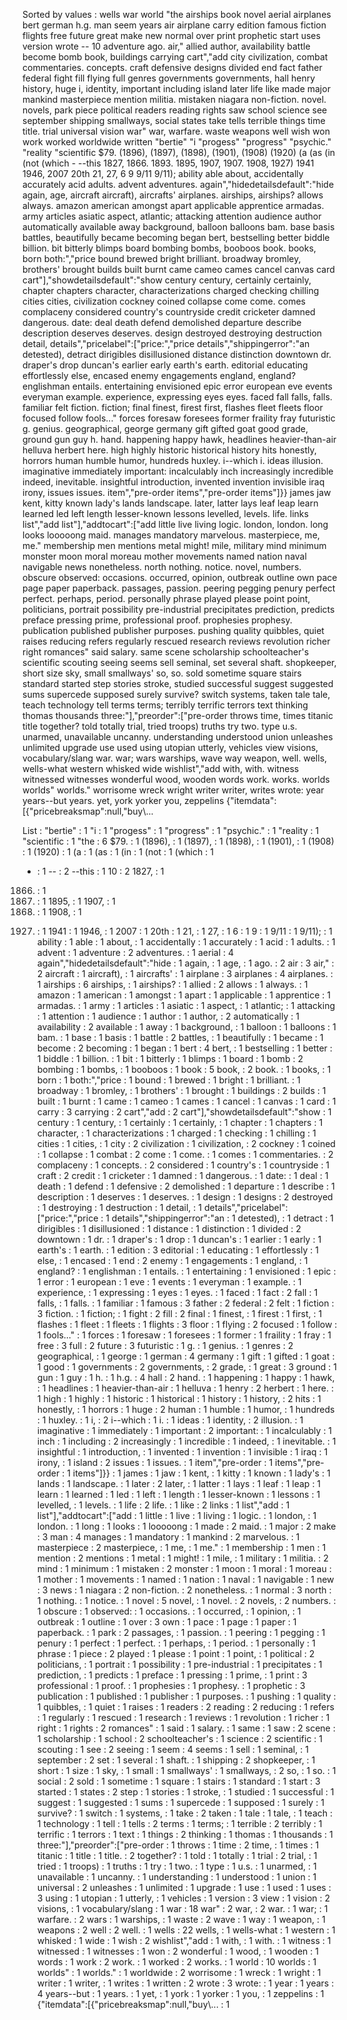 Sorted by values :
wells war world "the airships book novel aerial airplanes bert german h.g. man seem years air airplane carry edition famous fiction flights free future great make new normal over print prophetic start uses version wrote -- 10 adventure ago. air," allied author, availability battle become bomb book, buildings carrying cart","add city civilization, combat commentaries. concepts. craft defensive designs divided end fact father federal fight fill flying full genres governments governments, hall henry history, huge i, identity, important including island later life like made major mankind masterpiece mention militia. mistaken niagara non-fiction. novel. novels, park piece political readers reading rights saw school science see september shipping smallways, social states take tells terrible things time title. trial universal vision war" war, warfare. waste weapons well wish won work worked worldwide written "bertie" "i "progess" "progress" "psychic." "reality "scientific $79. (1896), (1897), (1898), (1901), (1908) (1920) (a (as (in (not (which - --this 1827, 1866. 1893. 1895, 1907, 1907. 1908, 1927) 1941 1946, 2007 20th 21, 27, 6 9 9/11 9/11); ability able about, accidentally accurately acid adults. advent adventures. again","hidedetailsdefault":"hide again, age, aircraft aircraft), aircrafts' airplanes. airships, airships? allows always. amazon american amongst apart applicable apprentice armadas. army articles asiatic aspect, atlantic; attacking attention audience author automatically available away background, balloon balloons bam. base basis battles, beautifully became becoming began bert, bestselling better biddle billion. bit bitterly blimps board bombing bombs, booboos book. books, born both:","price bound brewed bright brilliant. broadway bromley, brothers' brought builds built burnt came cameo cames cancel canvas card cart"],"showdetailsdefault":"show century century, certainly certainly, chapter chapters character, characterizations charged checking chilling cities cities, civilization cockney coined collapse come come. comes complaceny considered country's countryside credit cricketer damned dangerous. date: deal death defend demolished departure describe description deserves deserves. design destroyed destroying destruction detail, details","pricelabel":["price:","price details","shippingerror":"an detested), detract dirigibles disillusioned distance distinction downtown dr. draper's drop duncan's earlier early earth's earth. editorial educating effortlessly else, encased enemy engagements england, england? englishman entails. entertaining envisioned epic error european eve events everyman example. experience, expressing eyes eyes. faced fall falls, falls. familiar felt fiction. fiction; final finest, firest first, flashes fleet fleets floor focused follow fools..." forces foresaw foresees former fraility fray futuristic g. genius. geographical, george germany gift gifted goat good grade, ground gun guy h. hand. happening happy hawk, headlines heavier-than-air helluva herbert here. high highly historic historical history hits honestly, horrors human humble humor, hundreds huxley. i--which i. ideas illusion. imaginative immediately important: incalculably inch increasingly incredible indeed, inevitable. insightful introduction, invented invention invisible iraq irony, issues issues. item","pre-order items","pre-order items"]}} james jaw kent, kitty known lady's lands landscape. later, latter lays leaf leap learn learned led left length lesser-known lessons levelled, levels. life. links list","add list"],"addtocart":["add little live living logic. london, london. long looks looooong maid. manages mandatory marvelous. masterpiece, me, me." membership men mentions metal might! mile, military mind minimum monster moon moral moreau mother movements named nation naval navigable news nonetheless. north nothing. notice. novel, numbers. obscure observed: occasions. occurred, opinion, outbreak outline own pace page paper paperback. passages, passion. peering pegging penury perfect perfect. perhaps, period. personally phrase played please point point, politicians, portrait possibility pre-industrial precipitates prediction, predicts preface pressing prime, professional proof. prophesies prophesy. publication published publisher purposes. pushing quality quibbles, quiet raises reducing refers regularly rescued research reviews revolution richer right romances" said salary. same scene scholarship schoolteacher's scientific scouting seeing seems sell seminal, set several shaft. shopkeeper, short size sky, small smallways' so, so. sold sometime square stairs standard started step stories stroke, studied successful suggest suggested sums supercede supposed surely survive? switch systems, taken tale tale, teach technology tell terms terms; terribly terrific terrors text thinking thomas thousands three:"],"preorder":["pre-order throws time, times titanic title together? told totally trial, tried troops) truths try two. type u.s. unarmed, unavailable uncanny. understanding understood union unleashes unlimited upgrade use used using utopian utterly, vehicles view visions, vocabulary/slang war. war; wars warships, wave way weapon, well. wells, wells-what western whisked wide wishlist","add with, with. witness witnessed witnesses wonderful wood, wooden words work. works. worlds worlds" worlds." worrisome wreck wright writer writer, writes wrote: year years--but years. yet, york yorker you, zeppelins {"itemdata":[{"pricebreaksmap":null,"buy\\... 

List :
"bertie" : 1
"i : 1
"progess" : 1
"progress" : 1
"psychic." : 1
"reality : 1
"scientific : 1
"the : 6
$79. : 1
(1896), : 1
(1897), : 1
(1898), : 1
(1901), : 1
(1908) : 1
(1920) : 1
(a : 1
(as : 1
(in : 1
(not : 1
(which : 1
- : 1
-- : 2
--this : 1
10 : 2
1827, : 1
1866. : 1
1893. : 1
1895, : 1
1907, : 1
1907. : 1
1908, : 1
1927) : 1
1941 : 1
1946, : 1
2007 : 1
20th : 1
21, : 1
27, : 1
6 : 1
9 : 1
9/11 : 1
9/11); : 1
ability : 1
able : 1
about, : 1
accidentally : 1
accurately : 1
acid : 1
adults. : 1
advent : 1
adventure : 2
adventures. : 1
aerial : 4
again","hidedetailsdefault":"hide : 1
again, : 1
age, : 1
ago. : 2
air : 3
air," : 2
aircraft : 1
aircraft), : 1
aircrafts' : 1
airplane : 3
airplanes : 4
airplanes. : 1
airships : 6
airships, : 1
airships? : 1
allied : 2
allows : 1
always. : 1
amazon : 1
american : 1
amongst : 1
apart : 1
applicable : 1
apprentice : 1
armadas. : 1
army : 1
articles : 1
asiatic : 1
aspect, : 1
atlantic; : 1
attacking : 1
attention : 1
audience : 1
author : 1
author, : 2
automatically : 1
availability : 2
available : 1
away : 1
background, : 1
balloon : 1
balloons : 1
bam. : 1
base : 1
basis : 1
battle : 2
battles, : 1
beautifully : 1
became : 1
become : 2
becoming : 1
began : 1
bert : 4
bert, : 1
bestselling : 1
better : 1
biddle : 1
billion. : 1
bit : 1
bitterly : 1
blimps : 1
board : 1
bomb : 2
bombing : 1
bombs, : 1
booboos : 1
book : 5
book, : 2
book. : 1
books, : 1
born : 1
both:","price : 1
bound : 1
brewed : 1
bright : 1
brilliant. : 1
broadway : 1
bromley, : 1
brothers' : 1
brought : 1
buildings : 2
builds : 1
built : 1
burnt : 1
came : 1
cameo : 1
cames : 1
cancel : 1
canvas : 1
card : 1
carry : 3
carrying : 2
cart","add : 2
cart"],"showdetailsdefault":"show : 1
century : 1
century, : 1
certainly : 1
certainly, : 1
chapter : 1
chapters : 1
character, : 1
characterizations : 1
charged : 1
checking : 1
chilling : 1
cities : 1
cities, : 1
city : 2
civilization : 1
civilization, : 2
cockney : 1
coined : 1
collapse : 1
combat : 2
come : 1
come. : 1
comes : 1
commentaries. : 2
complaceny : 1
concepts. : 2
considered : 1
country's : 1
countryside : 1
craft : 2
credit : 1
cricketer : 1
damned : 1
dangerous. : 1
date: : 1
deal : 1
death : 1
defend : 1
defensive : 2
demolished : 1
departure : 1
describe : 1
description : 1
deserves : 1
deserves. : 1
design : 1
designs : 2
destroyed : 1
destroying : 1
destruction : 1
detail, : 1
details","pricelabel":["price:","price : 1
details","shippingerror":"an : 1
detested), : 1
detract : 1
dirigibles : 1
disillusioned : 1
distance : 1
distinction : 1
divided : 2
downtown : 1
dr. : 1
draper's : 1
drop : 1
duncan's : 1
earlier : 1
early : 1
earth's : 1
earth. : 1
edition : 3
editorial : 1
educating : 1
effortlessly : 1
else, : 1
encased : 1
end : 2
enemy : 1
engagements : 1
england, : 1
england? : 1
englishman : 1
entails. : 1
entertaining : 1
envisioned : 1
epic : 1
error : 1
european : 1
eve : 1
events : 1
everyman : 1
example. : 1
experience, : 1
expressing : 1
eyes : 1
eyes. : 1
faced : 1
fact : 2
fall : 1
falls, : 1
falls. : 1
familiar : 1
famous : 3
father : 2
federal : 2
felt : 1
fiction : 3
fiction. : 1
fiction; : 1
fight : 2
fill : 2
final : 1
finest, : 1
firest : 1
first, : 1
flashes : 1
fleet : 1
fleets : 1
flights : 3
floor : 1
flying : 2
focused : 1
follow : 1
fools..." : 1
forces : 1
foresaw : 1
foresees : 1
former : 1
fraility : 1
fray : 1
free : 3
full : 2
future : 3
futuristic : 1
g. : 1
genius. : 1
genres : 2
geographical, : 1
george : 1
german : 4
germany : 1
gift : 1
gifted : 1
goat : 1
good : 1
governments : 2
governments, : 2
grade, : 1
great : 3
ground : 1
gun : 1
guy : 1
h. : 1
h.g. : 4
hall : 2
hand. : 1
happening : 1
happy : 1
hawk, : 1
headlines : 1
heavier-than-air : 1
helluva : 1
henry : 2
herbert : 1
here. : 1
high : 1
highly : 1
historic : 1
historical : 1
history : 1
history, : 2
hits : 1
honestly, : 1
horrors : 1
huge : 2
human : 1
humble : 1
humor, : 1
hundreds : 1
huxley. : 1
i, : 2
i--which : 1
i. : 1
ideas : 1
identity, : 2
illusion. : 1
imaginative : 1
immediately : 1
important : 2
important: : 1
incalculably : 1
inch : 1
including : 2
increasingly : 1
incredible : 1
indeed, : 1
inevitable. : 1
insightful : 1
introduction, : 1
invented : 1
invention : 1
invisible : 1
iraq : 1
irony, : 1
island : 2
issues : 1
issues. : 1
item","pre-order : 1
items","pre-order : 1
items"]}} : 1
james : 1
jaw : 1
kent, : 1
kitty : 1
known : 1
lady's : 1
lands : 1
landscape. : 1
later : 2
later, : 1
latter : 1
lays : 1
leaf : 1
leap : 1
learn : 1
learned : 1
led : 1
left : 1
length : 1
lesser-known : 1
lessons : 1
levelled, : 1
levels. : 1
life : 2
life. : 1
like : 2
links : 1
list","add : 1
list"],"addtocart":["add : 1
little : 1
live : 1
living : 1
logic. : 1
london, : 1
london. : 1
long : 1
looks : 1
looooong : 1
made : 2
maid. : 1
major : 2
make : 3
man : 4
manages : 1
mandatory : 1
mankind : 2
marvelous. : 1
masterpiece : 2
masterpiece, : 1
me, : 1
me." : 1
membership : 1
men : 1
mention : 2
mentions : 1
metal : 1
might! : 1
mile, : 1
military : 1
militia. : 2
mind : 1
minimum : 1
mistaken : 2
monster : 1
moon : 1
moral : 1
moreau : 1
mother : 1
movements : 1
named : 1
nation : 1
naval : 1
navigable : 1
new : 3
news : 1
niagara : 2
non-fiction. : 2
nonetheless. : 1
normal : 3
north : 1
nothing. : 1
notice. : 1
novel : 5
novel, : 1
novel. : 2
novels, : 2
numbers. : 1
obscure : 1
observed: : 1
occasions. : 1
occurred, : 1
opinion, : 1
outbreak : 1
outline : 1
over : 3
own : 1
pace : 1
page : 1
paper : 1
paperback. : 1
park : 2
passages, : 1
passion. : 1
peering : 1
pegging : 1
penury : 1
perfect : 1
perfect. : 1
perhaps, : 1
period. : 1
personally : 1
phrase : 1
piece : 2
played : 1
please : 1
point : 1
point, : 1
political : 2
politicians, : 1
portrait : 1
possibility : 1
pre-industrial : 1
precipitates : 1
prediction, : 1
predicts : 1
preface : 1
pressing : 1
prime, : 1
print : 3
professional : 1
proof. : 1
prophesies : 1
prophesy. : 1
prophetic : 3
publication : 1
published : 1
publisher : 1
purposes. : 1
pushing : 1
quality : 1
quibbles, : 1
quiet : 1
raises : 1
readers : 2
reading : 2
reducing : 1
refers : 1
regularly : 1
rescued : 1
research : 1
reviews : 1
revolution : 1
richer : 1
right : 1
rights : 2
romances" : 1
said : 1
salary. : 1
same : 1
saw : 2
scene : 1
scholarship : 1
school : 2
schoolteacher's : 1
science : 2
scientific : 1
scouting : 1
see : 2
seeing : 1
seem : 4
seems : 1
sell : 1
seminal, : 1
september : 2
set : 1
several : 1
shaft. : 1
shipping : 2
shopkeeper, : 1
short : 1
size : 1
sky, : 1
small : 1
smallways' : 1
smallways, : 2
so, : 1
so. : 1
social : 2
sold : 1
sometime : 1
square : 1
stairs : 1
standard : 1
start : 3
started : 1
states : 2
step : 1
stories : 1
stroke, : 1
studied : 1
successful : 1
suggest : 1
suggested : 1
sums : 1
supercede : 1
supposed : 1
surely : 1
survive? : 1
switch : 1
systems, : 1
take : 2
taken : 1
tale : 1
tale, : 1
teach : 1
technology : 1
tell : 1
tells : 2
terms : 1
terms; : 1
terrible : 2
terribly : 1
terrific : 1
terrors : 1
text : 1
things : 2
thinking : 1
thomas : 1
thousands : 1
three:"],"preorder":["pre-order : 1
throws : 1
time : 2
time, : 1
times : 1
titanic : 1
title : 1
title. : 2
together? : 1
told : 1
totally : 1
trial : 2
trial, : 1
tried : 1
troops) : 1
truths : 1
try : 1
two. : 1
type : 1
u.s. : 1
unarmed, : 1
unavailable : 1
uncanny. : 1
understanding : 1
understood : 1
union : 1
universal : 2
unleashes : 1
unlimited : 1
upgrade : 1
use : 1
used : 1
uses : 3
using : 1
utopian : 1
utterly, : 1
vehicles : 1
version : 3
view : 1
vision : 2
visions, : 1
vocabulary/slang : 1
war : 18
war" : 2
war, : 2
war. : 1
war; : 1
warfare. : 2
wars : 1
warships, : 1
waste : 2
wave : 1
way : 1
weapon, : 1
weapons : 2
well : 2
well. : 1
wells : 22
wells, : 1
wells-what : 1
western : 1
whisked : 1
wide : 1
wish : 2
wishlist","add : 1
with, : 1
with. : 1
witness : 1
witnessed : 1
witnesses : 1
won : 2
wonderful : 1
wood, : 1
wooden : 1
words : 1
work : 2
work. : 1
worked : 2
works. : 1
world : 10
worlds : 1
worlds" : 1
worlds." : 1
worldwide : 2
worrisome : 1
wreck : 1
wright : 1
writer : 1
writer, : 1
writes : 1
written : 2
wrote : 3
wrote: : 1
year : 1
years : 4
years--but : 1
years. : 1
yet, : 1
york : 1
yorker : 1
you, : 1
zeppelins : 1
{"itemdata":[{"pricebreaksmap":null,"buy\\... : 1
